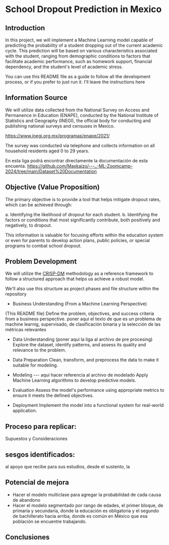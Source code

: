 # School Dropout Prediction in Mexico

## Introduction

In this project, we will implement a Machine Learning model capable of predicting the probability of a student dropping out of the current academic cycle. This prediction will be based on various characteristics associated with the student, ranging from demographic conditions to factors that facilitate academic performance, such as homework support, financial dependency, and the student's level of academic stress.

You can use this README file as a guide to follow all the development process, or if you prefer to just run it. I'll leave the instructions here <placeholder>

## Information Source

We will utilize data collected from the National Survey on Access and Permanence in Education (ENAPE), conducted by the National Institute of Statistics and Geography (INEGI), the official body for conducting and publishing national surveys and censuses in Mexico.

https://www.inegi.org.mx/programas/enape/2021/

The survey was conducted via telephone and collects information on all household residents aged 0 to 29 years.

En esta liga podrá encontrar directamente la documentación de esta encuenta.
https://github.com/Maxkaizo/---_-ML-Zoomcamp-2024/tree/main/Dataset%20Documentation


## Objective (Value Proposition)

The primary objective is to provide a tool that helps mitigate dropout rates, which can be achieved through:

a. Identifying the likelihood of dropout for each student.
b. Identifying the factors or conditions that most significantly contribute, both positively and negatively, to dropout.

This information is valuable for focusing efforts within the education system or even for parents to develop action plans, public policies, or special programs to combat school dropout.

## Problem Development

We will utilize the [CRISP-DM](https://en.wikipedia.org/wiki/Cross-industry_standard_process_for_data_mining) methodology as a reference framework to follow a structured approach that helps us achieve a robust model.



We'll also use this structure as project phases and file structure within the repository

- Business Understanding (From a Machine Learning Perspective)


(This README file)
Define the problem, objectives, and success criteria from a business perspective.
poner aqui el texto de que es un problema de machine learnig, supervisado, de clasificación binaria y la selección de las métricas relevantes

- Data Understanding (poner aqui la liga al archivo de pre procesing)
Explore the dataset, identify patterns, and assess its quality and relevance to the problem.

- Data Preparation 
Clean, transform, and preprocess the data to make it suitable for modeling.

- Modeling --- aqui hacer referencia al archivo de modelado
Apply Machine Learning algorithms to develop predictive models.

- Evaluation
Assess the model's performance using appropriate metrics to ensure it meets the defined objectives.

- Deployment
Implement the model into a functional system for real-world application.

## Proceso para replicar:

Supuestos y Consideraciones

## sesgos identificados:

 al apoyo que recibe para sus estudios, desde el sustento, la

## Potencial de mejora
- Hacer el modelo multiclase para agregar la probabilidad de cada causa de abandono
- Hacer el modelo segmentado por rango de edades, el primer bloque, de primaria y secundaria, donde la educación es obligatoria y el segundo de bachillerato hacia arriba, donde es común en México que esa población se encuentre trabajando.

## Conclusiones

